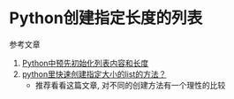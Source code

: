 # Python创建指定长度的列表

参考文章

1. [Python中预先初始化列表内容和长度](https://blog.csdn.net/songyunli1111/article/details/79476983)
2. [python里快速创建指定大小的list的方法？](https://bbs.pku.edu.cn/v2/post-read.php?bid=1360&threadid=14398267)
    - 推荐看看这篇文章, 对不同的创建方法有一个理性的比较

